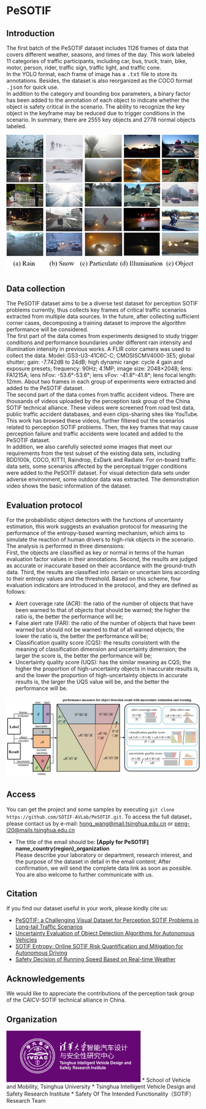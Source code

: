 # PeSOTIF
## Introduction
The first batch of the PeSOTIF dataset includes 1126 frames of data that covers different weather, seasons, and times of the day. This work labeled 11 categories of traffic participants, including car, bus, truck, train, bike, motor, person, rider, traffic sign, traffic light, and traffic cone.   
In the YOLO format, each frame of image has a <kbd>.txt</kbd> file to store its annotations. Besides, the dataset is also reorganized as the COCO format <kbd>.json</kbd> for quick use.    
In addition to the category and bounding box parameters, a binary factor has been added to the annotation of each object to indicate whether the object is safety critical in the scenario. The ability to recognize the key object in the keyframe may be reduced due to trigger conditions in the scenario. In summary, there are 2555 key objects and 2778 normal objects labeled.    
<div align=center>
<img src="demonstration/PeSOTIF.png" width = 600>
</div>

## Data collection
The PeSOTIF dataset aims to be a diverse test dataset for perception SOTIF problems currently, thus collects key frames of critical traffic scenarios extracted from multiple data sources. In the future, after collecting sufficient corner cases, decomposing a training dataset to improve the algorithm performance will be considered.  
The first part of the data comes from experiments designed to study trigger conditions and performance boundaries under different rain intensity and illumination intensity in previous works. A FLIR color camera was used to collect the data. Model: GS3-U3-41C6C-C; CMOSISCMV4000-3E5; global shutter; gain: -7.742dB to 24dB; high dynamic range: cycle 4 gain and exposure presets; frequency: 90Hz; 4.1MP; image size: 2048×2048; lens: FA1215A; lens hFov: -53.6°-53.6°; lens vFov: -41.8°-41.8°; lens focal length: 12mm. About two frames in each group of experiments were extracted and added to the PeSOTIF dataset.   
The second part of the data comes from traffic accident videos. There are thousands of videos uploaded by the perception task group of the China SOTIF technical alliance. These videos were screened from road test data, public traffic accident databases, and even clips-sharing sites like YouTube. This work has browsed these videos, further filtered out the scenarios related to perception SOTIF problems. Then, the key frames that may cause perception failure and traffic accidents were located and added to the PeSOTIF dataset.    
In addition, we also carefully selected some images that meet our requirements from the test subset of the existing data sets, including BDD100k, COCO, KITTI, Raindrop, ExDark and Radiate. For on-board traffic data sets, some scenarios affected by the perceptual trigger conditions were added to the PeSOITF dataset. For visual detection data sets under adverse environment, some outdoor data was extracted.
The demonstration video shows the basic information of the dataset.    

## Evaluation protocol
For the probabilistic object detectors with the functions of uncertainty estimation, this work suggests an evaluation protocol for measuring the performance of the entropy-based warning mechanism, which aims to simulate the reaction of human drivers to high-risk objects in the scenario. The analysis is performed in three dimensions:    
First, the objects are classified as key or normal in terms of the human evaluation factor values in their annotations. Second, the results are judged as accurate or inaccurate based on their accordance with the ground-truth data. Third, the results are classified into certain or uncertain bins according to their entropy values and the threshold. Based on this scheme, four evaluation indicators are introduced in the protocol, and they are defined as follows:
*	Alert coverage rate (ACR): the ratio of the number of objects that have been warned to that of objects that should be warned; the higher the ratio is, the better the performance will be;
*	False alert rate (FAR): the ratio of the number of objects that have been warned but should not be warned to that of all warned objects; the lower the ratio is, the better the performance will be;
*	Classification quality score (CQS): the results consistent with the meaning of classification dimension and uncertainty dimension; the larger the score is, the better the performance will be;
*	Uncertainty quality score (UQS): has the similar meaning as CQS; the higher the proportion of high-uncertainty objects in inaccurate results is, and the lower the proportion of high-uncertainty objects in accurate results is, the larger the UQS value will be, and the better the performance will be.
<div align=center>
<img src="demonstration/evaluation.png" width = 600>
</div>

## Access
You can get the project and some samples by executing `git clone https://github.com/SOTIF-AVLab/PeSOTIF.git`. To access the full dataset， please contact us by e-mail: hong_wang@mail.tsinghua.edu.cn    or    peng-l20@mails.tsinghua.edu.cn   
* The title of the email should be: __\[Apply for PeSOTIF\] name\_country(region)\_organization__    
Please describe your laboratory or department, research interest, and the purpose of the dataset in detail in the email content; After confirmation, we will send the complete data link as soon as possible. You are also welcome to further communicate with us.    

## Citation
If you find our dataset useful in your work, please kindly cite us:   
* [PeSOTIF: a Challenging Visual Dataset for Perception SOTIF Problems in Long-tail Traffic Scenarios](https://arxiv.org/abs/2211.03402)    
* [Uncertainty Evaluation of Object Detection Algorithms for Autonomous Vehicles](https://link.springer.com/article/10.1007/s42154-021-00154-0)  
* [SOTIF Entropy: Online SOTIF Risk Quantification and Mitigation for Autonomous Driving](https://arxiv.org/abs/2211.04009)    
* [Safety Decision of Running Speed Based on Real-time Weather](https://ieeexplore.ieee.org/abstract/document/9827365)    

## Acknowledgements
We would like to appreciate the contributions of the perception task group of the CAICV-SOTIF technical alliance in China.  

## Organization
<img src="demonstration/logo.png" width = 350>
* School of Vehicle and Mobility, Tsinghua University
* Tsinghua Intelligent Vehicle Design and Safety Research Institute
* Safety Of The Intended Functionality（SOTIF） Research Team

